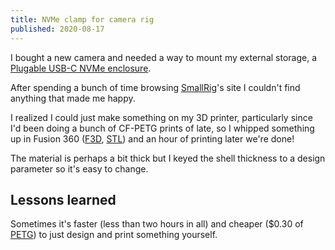 ```yaml
---
title: NVMe clamp for camera rig
published: 2020-08-17
---
```


I bought a new camera and needed a way to mount my external storage, a [Plugable USB-C NVMe enclosure](https://plugable.com/products/usbc-nvme).

After spending a bunch of time browsing [SmallRig](https://smallrig.com)'s site I couldn't find anything that made me happy.

I realized I could just make something on my 3D printer, particularly since I'd been doing a bunch of CF-PETG prints of late,
so I whipped something up in Fusion 360 ([F3D](https://github.com/rgiese/www-grumpycorp-com/tree/master/src/content/posts/film%20making/images/NVMeClamp.f3d),
[STL](https://github.com/rgiese/www-grumpycorp-com/tree/master/src/content/posts/film%20making/images/NVMeClamp.stl)) and an hour of printing later we're done!

<div class="cf">
  <div class="fl-ns fn w-10-m w-50-ns pa1">

<?# SimpleFigure src="images/NVMeClampRender.png" caption="Clamp render from Fusion 360" /?>

  </div>
  <div class="fl-ns fn w-10-m w-50-ns pa1">

<?# SimpleFigure src="images/NVMeClampPrinted.png" caption="Clamp fresh off the printer" /?>

  </div>
</div>

<?# SimpleFigure src="images/NVMeClampTest.jpg" caption="Test fit with enclosure" /?>

<?# SimpleFigure src="images/NVMeClampInstalled.jpg" caption="Installed on the camera" /?>

The material is perhaps a bit thick but I keyed the shell thickness to a design parameter so it's easy to change.

## Lessons learned

Sometimes it's faster (less than two hours in all)
and cheaper (\$0.30 of [PETG](https://atomicfilament.com/collections/petg-3d-printer-filament-us-made-with-free-shipping/products/carbon-fiber-black-petg-pro))
to just design and print something yourself.
